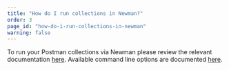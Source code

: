 ```yaml
---
title: "How do I run collections in Newman?"
order: 3
page_id: "how-do-i-run-collections-in-newman"
warning: false
---
```

To run your Postman collections via Newman please review the relevant documentation [here](https://www.getpostman.com/docs/newman_intro). Available command line options are documented [here](https://github.com/postmanlabs/newman#command-line-options).

